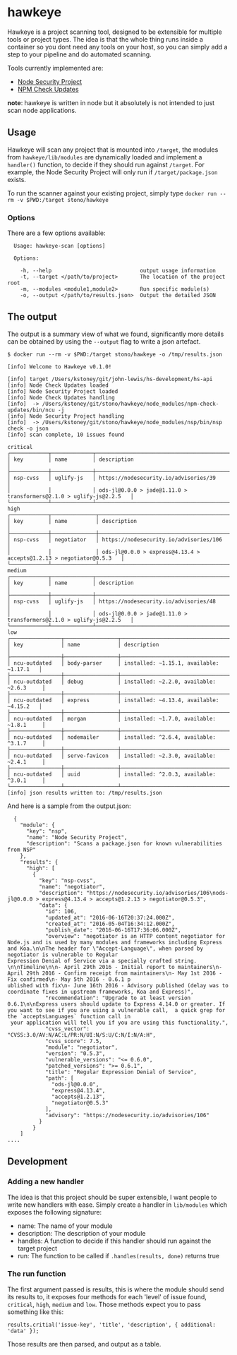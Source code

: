 # hawkeye
Hawkeye is a project scanning tool, designed to be extensible for multiple tools or project types.  The idea is that the whole thing runs inside a container so you dont need any tools on your host, so you can simply add a step to your pipeline and do automated scanning.

Tools currently implemented are:

  - [Node Security Project](https://github.com/nodesecurity/nsp)
  - [NPM Check Updates](https://github.com/tjunnone/npm-check-updates)

__note__: hawkeye is written in node but it absolutely is not intended to just scan node applications.

## Usage
Hawkeye will scan any project that is mounted into `/target`, the modules from `hawkeye/lib/modules` are dynamically loaded and implement a `handler()` function, to decide if they should run against `/target`.  For example, the Node Security Project will only run if `/target/package.json` exists.

To run the scanner against your existing project, simply type `docker run --rm -v $PWD:/target stono/hawkeye`

### Options
There are a few options available:

```
  Usage: hawkeye-scan [options]

  Options:

    -h, --help                            output usage information
    -t, --target </path/to/project>       The location of the project root
    -m, --modules <module1,module2>       Run specific module(s)
    -o, --output </path/to/results.json>  Output the detailed JSON
```

## The output
The output is a summary view of what we found, significantly more details can be obtained by using the `--output` flag to write a json artefact.

```
$ docker run --rm -v $PWD:/target stono/hawkeye -o /tmp/results.json

[info] Welcome to Hawkeye v0.1.0!

[info] target /Users/kstoney/git/john-lewis/hs-development/hs-api
[info] Node Check Updates loaded
[info] Node Security Project loaded
[info] Node Check Updates handling
[info]  -> /Users/kstoney/git/stono/hawkeye/node_modules/npm-check-updates/bin/ncu -j
[info] Node Security Project handling
[info]  -> /Users/kstoney/git/stono/hawkeye/node_modules/nsp/bin/nsp check -o json
[info] scan complete, 10 issues found

critical
┌────────────┬─────────────┬─────────────────────────────────────────────────────────────────────┐
│ key        │ name        │ description                                                         │
├────────────┼─────────────┼─────────────────────────────────────────────────────────────────────┤
│ nsp-cvss   │ uglify-js   │ https://nodesecurity.io/advisories/39                               │
│            │             │ ods-jl@0.0.0 > jade@1.11.0 > transformers@2.1.0 > uglify-js@2.2.5   │
└────────────┴─────────────┴─────────────────────────────────────────────────────────────────────┘
high
┌────────────┬──────────────┬─────────────────────────────────────────────────────────────────────┐
│ key        │ name         │ description                                                         │
├────────────┼──────────────┼─────────────────────────────────────────────────────────────────────┤
│ nsp-cvss   │ negotiator   │ https://nodesecurity.io/advisories/106                              │
│            │              │ ods-jl@0.0.0 > express@4.13.4 > accepts@1.2.13 > negotiator@0.5.3   │
└────────────┴──────────────┴─────────────────────────────────────────────────────────────────────┘
medium
┌────────────┬─────────────┬─────────────────────────────────────────────────────────────────────┐
│ key        │ name        │ description                                                         │
├────────────┼─────────────┼─────────────────────────────────────────────────────────────────────┤
│ nsp-cvss   │ uglify-js   │ https://nodesecurity.io/advisories/48                               │
│            │             │ ods-jl@0.0.0 > jade@1.11.0 > transformers@2.1.0 > uglify-js@2.2.5   │
└────────────┴─────────────┴─────────────────────────────────────────────────────────────────────┘
low
┌────────────────┬─────────────────┬──────────────────────────────────────────┐
│ key            │ name            │ description                              │
├────────────────┼─────────────────┼──────────────────────────────────────────┤
│ ncu-outdated   │ body-parser     │ installed: ~1.15.1, available: ~1.17.1   │
├────────────────┼─────────────────┼──────────────────────────────────────────┤
│ ncu-outdated   │ debug           │ installed: ~2.2.0, available: ~2.6.3     │
├────────────────┼─────────────────┼──────────────────────────────────────────┤
│ ncu-outdated   │ express         │ installed: ~4.13.4, available: ~4.15.2   │
├────────────────┼─────────────────┼──────────────────────────────────────────┤
│ ncu-outdated   │ morgan          │ installed: ~1.7.0, available: ~1.8.1     │
├────────────────┼─────────────────┼──────────────────────────────────────────┤
│ ncu-outdated   │ nodemailer      │ installed: ^2.6.4, available: ^3.1.7     │
├────────────────┼─────────────────┼──────────────────────────────────────────┤
│ ncu-outdated   │ serve-favicon   │ installed: ~2.3.0, available: ~2.4.1     │
├────────────────┼─────────────────┼──────────────────────────────────────────┤
│ ncu-outdated   │ uuid            │ installed: ^2.0.3, available: ^3.0.1     │
└────────────────┴─────────────────┴──────────────────────────────────────────┘
[info] json results written to: /tmp/results.json
```

And here is a sample from the output.json:
```
  {
    "module": {
      "key": "nsp",
      "name": "Node Security Project",
      "description": "Scans a package.json for known vulnerabilities from NSP"
    },
    "results": {
      "high": [
        {
          "key": "nsp-cvss",
          "name": "negotiator",
          "description": "https://nodesecurity.io/advisories/106\nods-jl@0.0.0 > express@4.13.4 > accepts@1.2.13 > negotiator@0.5.3",
          "data": {
            "id": 106,
            "updated_at": "2016-06-16T20:37:24.000Z",
            "created_at": "2016-05-04T16:34:12.000Z",
            "publish_date": "2016-06-16T17:36:06.000Z",
            "overview": "negotiator is an HTTP content negotiator for Node.js and is used by many modules and frameworks including Express and Koa.\n\nThe header for \"Accept-Language\", when parsed by negotiator is vulnerable to Regular
Expression Denial of Service via a specially crafted string. \n\nTimeline\n\n- April 29th 2016 - Initial report to maintainers\n- April 29th 2016 - Confirm receipt from maintainers\n- May 1st 2016 - Fix confirmed\n- May 5th 2016 - 0.6.1 p
ublished with fix\n- June 16th 2016 - Advisory published (delay was to coordinate fixes in upstream frameworks, Koa and Express)",
            "recommendation": "Upgrade to at least version 0.6.1\n\nExpress users should update to Express 4.14.0 or greater. If you want to see if you are using a vulnerable call,  a quick grep for the `acceptsLanguages` function call in
 your application will tell you if you are using this functionality.",
            "cvss_vector": "CVSS:3.0/AV:N/AC:L/PR:N/UI:N/S:U/C:N/I:N/A:H",
            "cvss_score": 7.5,
            "module": "negotiator",
            "version": "0.5.3",
            "vulnerable_versions": "<= 0.6.0",
            "patched_versions": ">= 0.6.1",
            "title": "Regular Expression Denial of Service",
            "path": [
              "ods-jl@0.0.0",
              "express@4.13.4",
              "accepts@1.2.13",
              "negotiator@0.5.3"
            ],
            "advisory": "https://nodesecurity.io/advisories/106"
          }
        }
    ]
....

```

## Development

### Adding a new handler
The idea is that this project should be super extensible, I want people to write new handlers with ease.  Simply create a handler in `lib/modules` which exposes the following signature:

  - name: The name of your module
  - description: The description of your module
  - handles: A function to decide if this handler should run against the target project
  - run: The function to be called if `.handles(results, done)` returns true

### The run function
The first argument passed is results, this is where the module should send its results to, it exposes four methods for each 'level' of issue found, `critical`, `high`, `medium` and `low`.  Those methods expect you to pass something like this:

```
results.critial('issue-key', 'title', 'description', { additional: 'data' });
```

Those results are then parsed, and output as a table.
